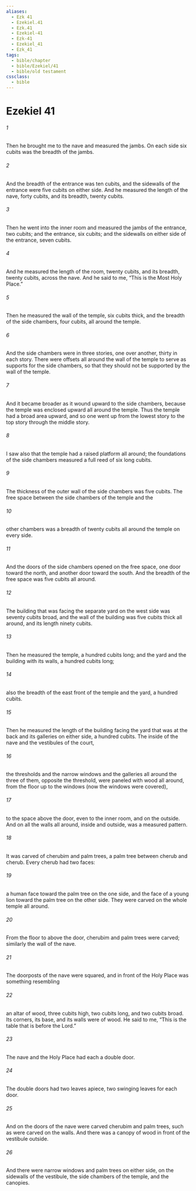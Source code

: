 ```yaml
---
aliases:
  - Ezk 41
  - Ezekiel.41
  - Ezk.41
  - Ezekiel-41
  - Ezk-41
  - Ezekiel_41
  - Ezk_41
tags:
  - bible/chapter
  - bible/Ezekiel/41
  - bible/old testament
cssclass:
  - bible
---
```


# Ezekiel 41

###### 1
Then he brought me to the nave and measured the jambs. On each side six cubits was the breadth of the jambs.
###### 2
And the breadth of the entrance was ten cubits, and the sidewalls of the entrance were five cubits on either side. And he measured the length of the nave, forty cubits, and its breadth, twenty cubits.
###### 3
Then he went into the inner room and measured the jambs of the entrance, two cubits; and the entrance, six cubits; and the sidewalls on either side of the entrance, seven cubits.
###### 4
And he measured the length of the room, twenty cubits, and its breadth, twenty cubits, across the nave. And he said to me, “This is the Most Holy Place.”
###### 5
Then he measured the wall of the temple, six cubits thick, and the breadth of the side chambers, four cubits, all around the temple.
###### 6
And the side chambers were in three stories, one over another, thirty in each story. There were offsets all around the wall of the temple to serve as supports for the side chambers, so that they should not be supported by the wall of the temple.
###### 7
And it became broader as it wound upward to the side chambers, because the temple was enclosed upward all around the temple. Thus the temple had a broad area upward, and so one went up from the lowest story to the top story through the middle story.
###### 8
I saw also that the temple had a raised platform all around; the foundations of the side chambers measured a full reed of six long cubits.
###### 9
The thickness of the outer wall of the side chambers was five cubits. The free space between the side chambers of the temple and the
###### 10
other chambers was a breadth of twenty cubits all around the temple on every side.
###### 11
And the doors of the side chambers opened on the free space, one door toward the north, and another door toward the south. And the breadth of the free space was five cubits all around.
###### 12
The building that was facing the separate yard on the west side was seventy cubits broad, and the wall of the building was five cubits thick all around, and its length ninety cubits.
###### 13
Then he measured the temple, a hundred cubits long; and the yard and the building with its walls, a hundred cubits long;
###### 14
also the breadth of the east front of the temple and the yard, a hundred cubits.
###### 15
Then he measured the length of the building facing the yard that was at the back and its galleries on either side, a hundred cubits. The inside of the nave and the vestibules of the court,
###### 16
the thresholds and the narrow windows and the galleries all around the three of them, opposite the threshold, were paneled with wood all around, from the floor up to the windows (now the windows were covered),
###### 17
to the space above the door, even to the inner room, and on the outside. And on all the walls all around, inside and outside, was a measured pattern.
###### 18
It was carved of cherubim and palm trees, a palm tree between cherub and cherub. Every cherub had two faces:
###### 19
a human face toward the palm tree on the one side, and the face of a young lion toward the palm tree on the other side. They were carved on the whole temple all around.
###### 20
From the floor to above the door, cherubim and palm trees were carved; similarly the wall of the nave.
###### 21
The doorposts of the nave were squared, and in front of the Holy Place was something resembling
###### 22
an altar of wood, three cubits high, two cubits long, and two cubits broad. Its corners, its base, and its walls were of wood. He said to me, “This is the table that is before the Lord.”
###### 23
The nave and the Holy Place had each a double door.
###### 24
The double doors had two leaves apiece, two swinging leaves for each door.
###### 25
And on the doors of the nave were carved cherubim and palm trees, such as were carved on the walls. And there was a canopy of wood in front of the vestibule outside.
###### 26
And there were narrow windows and palm trees on either side, on the sidewalls of the vestibule, the side chambers of the temple, and the canopies.


